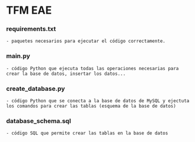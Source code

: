 # TFM EAE

### requirements.txt 
    - paquetes necesarios para ejecutar el código correctamente.

### main.py 
    - código Python que ejecuta todas las operaciones necesarias para crear la base de datos, insertar los datos...

### create_database.py 
    - código Python que se conecta a la base de datos de MySQL y ejectuta los comandos para crear las tablas (esquema de la base de datos)

### database_schema.sql
    - código SQL que permite crear las tablas en la base de datos
